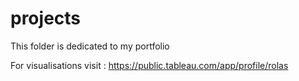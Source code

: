 # projects
This folder is dedicated to my portfolio

For visualisations visit : https://public.tableau.com/app/profile/rolas
